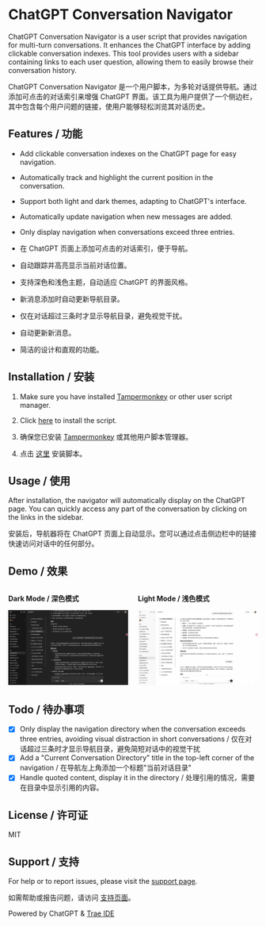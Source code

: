 # ChatGPT Conversation Navigator

ChatGPT Conversation Navigator is a user script that provides navigation for multi-turn conversations. It enhances the ChatGPT interface by adding clickable conversation indexes. This tool provides users with a sidebar containing links to each user question, allowing them to easily browse their conversation history.

ChatGPT Conversation Navigator 是一个用户脚本，为多轮对话提供导航。通过添加可点击的对话索引来增强 ChatGPT 界面。该工具为用户提供了一个侧边栏，其中包含每个用户问题的链接，使用户能够轻松浏览其对话历史。

## Features / 功能

- Add clickable conversation indexes on the ChatGPT page for easy navigation.
- Automatically track and highlight the current position in the conversation.
- Support both light and dark themes, adapting to ChatGPT's interface.
- Automatically update navigation when new messages are added.
- Only display navigation when conversations exceed three entries.

- 在 ChatGPT 页面上添加可点击的对话索引，便于导航。
- 自动跟踪并高亮显示当前对话位置。
- 支持深色和浅色主题，自动适应 ChatGPT 的界面风格。
- 新消息添加时自动更新导航目录。
- 仅在对话超过三条时才显示导航目录，避免视觉干扰。
- 自动更新新消息。
- 简洁的设计和直观的功能。

## Installation / 安装

1. Make sure you have installed [Tampermonkey](https://www.tampermonkey.net/) or other user script manager.
2. Click [here](https://greasyfork.org/en/scripts/533157-chatgpt-conversation-navigator) to install the script.

1. 确保您已安装 [Tampermonkey](https://www.tampermonkey.net/) 或其他用户脚本管理器。
2. 点击 [这里](https://greasyfork.org/en/scripts/533157-chatgpt-conversation-navigator) 安装脚本。

## Usage / 使用

After installation, the navigator will automatically display on the ChatGPT page. You can quickly access any part of the conversation by clicking on the links in the sidebar.

安装后，导航器将在 ChatGPT 页面上自动显示。您可以通过点击侧边栏中的链接快速访问对话中的任何部分。

## Demo / 效果

<div style="display: flex; justify-content: space-between;">
  <div style="flex: 1; margin-right: 10px;">
    <p><strong>Dark Mode / 深色模式</strong></p>
    <img src="demo-dark.jpg" alt="Dark Mode Demo" style="width: 100%;">
  </div>
  <div style="flex: 1; margin-left: 10px;">
    <p><strong>Light Mode / 浅色模式</strong></p>
    <img src="demo-light.jpg" alt="Light Mode Demo" style="width: 100%;">
  </div>
</div>

## Todo / 待办事项
- [x] Only display the navigation directory when the conversation exceeds three entries, avoiding visual distraction in short conversations / 仅在对话超过三条时才显示导航目录，避免简短对话中的视觉干扰
- [x] Add a "Current Conversation Directory" title in the top-left corner of the navigation / 在导航左上角添加一个标题"当前对话目录"
- [x] Handle quoted content, display it in the directory / 处理引用的情况，需要在目录中显示引用的内容。

## License / 许可证

MIT

## Support / 支持

For help or to report issues, please visit the [support page](https://github.com/tianyw0/ai-conversation-navigator/issues).

如需帮助或报告问题，请访问 [支持页面](https://github.com/tianyw0/ai-conversation-navigator/issues)。

Powered by ChatGPT & [Trae IDE](https://www.trae.ai/)